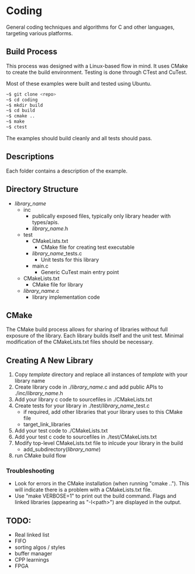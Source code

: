 
# Coding

General coding techniques and algorithms for C and other languages, targeting various platforms.

## Build Process
This process was designed with a Linux-based flow in mind. It uses CMake to create the build environment. Testing is done through CTest and CuTest.

Most of these examples were built and tested using Ubuntu.
```bash
~$ git clone <repo>
~$ cd coding
~$ mkdir build
~$ cd build
~$ cmake ..
~$ make
~$ ctest
```
The examples should build cleanly and all tests should pass.

## Descriptions
Each folder contains a description of the example.

## Directory Structure
- *library_name*
    - inc
        - publically exposed files, typically only library header with types/apis.
        - *library_name*.h
    - test
        - CMakeLists.txt
            - CMake file for creating test executable
        - *library_name*_tests.c
            - Unit tests for this library
        - main.c
            - Generic CuTest main entry point
    - CMakeLists.txt
        - CMake file for library
    - *library_name*.c
        - library implementation code
## CMake
The CMake build process allows for sharing of libraries without full exposure of the library. Each library builds itself and the unit test. Minimal modification of the CMakeLists.txt files should be necessary.
## Creating A New Library
1. Copy *template* directory and replace all instances of *template* with your library name
1. Create library code in ./*library_name*.c and add public APIs to ./inc/*library_name*.h
1. Add your library c code to sourcefiles in ./CMakeLists.txt
1. Create tests for your library in ./test/*library_name*_test.c
    * if required, add other libraries that your library uses to this CMake file
    * target_link_libraries
1. Add your test code to ./CMakeLists.txt
1. Add your test c code to sourcefiles in ./test/CMakeLists.txt
1. Modify top-level CMakeLists.txt file to inlcude your library in the build
    * add_subdirectory(*library_name*)
1. run CMake build flow
### Troubleshooting
- Look for errors in the CMake installation (when running "cmake .."). This will indicate there is a problem with a CMakeLists.txt file.
- Use "make VERBOSE=1" to print out the build command. Flags and linked libraries (appearing as "-I\<path\>") are displayed in the output.
## TODO:
* Real linked list
* FIFO
* sorting algos / styles
* buffer manager
* CPP learnings
* FPGA
